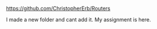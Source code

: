 https://github.com/ChristopherErb/Routers

I made a new folder and cant add it.  My assignment is here.  